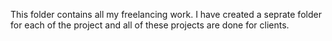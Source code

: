 This folder contains all my freelancing work. I have created a seprate folder for each of the project and all of these projects are done for clients.   
